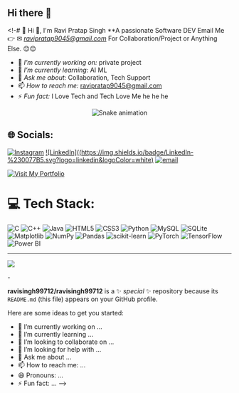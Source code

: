 ## Hi there 👋

<!-# 💫 Hi 👋, I'm Ravi Pratap Singh
**A passionate Software DEV
Email Me 👉 ✉ *ravipratap9045@gmail.com* For Collaboration/Project or Anything Else. 😊😊

- 🔭 *I’m currently working on:* private project 
- 🌱 *I’m currently learning:* AI ML
- 💬 *Ask me about:* Collaboration, Tech Support
- 📫 *How to reach me:* ravipratap9045@gmail.com
- ⚡ *Fun fact:* I Love Tech and Tech Love Me he he he 

<!-- Snake Game Repo View -->

<div align="center">
  <img src="https://profile-readme-generator.com/assets/snake.svg" alt="Snake animation" />
</div>

## 🌐 Socials:
[![Instagram](https://img.shields.io/badge/Instagram-%23E4405F.svg?logo=Instagram&logoColor=white)](https://instagram.com/ravi_pratap_singh26) 
[![LinkedIn]((https://img.shields.io/badge/LinkedIn-%230077B5.svg?logo=linkedin&logoColor=white)](https://www.linkedin.com/in/ravi-pratap-singh)
[![email](https://img.shields.io/badge/Email-D14836?logo=gmail&logoColor=white)](mailto:ravipratp9045@gmail.com) 

[![Visit My Portfolio](https://img.shields.io/badge/My%20Portfolio-Click%20Here-informational?style=for-the-badge&logo=google-chrome&logoColor=white&color=0E76A8)](https://viirat.github.io/Viratfolio/)


# 💻 Tech Stack:
![C](https://img.shields.io/badge/c-%2300599C.svg?style=for-the-badge&logo=c&logoColor=white) 
![C++](https://img.shields.io/badge/c++-%2300599C.svg?style=for-the-badge&logo=c%2B%2B&logoColor=white) 
![Java](https://img.shields.io/badge/java-%23ED8B00.svg?style=for-the-badge&logo=openjdk&logoColor=white) 
![HTML5](https://img.shields.io/badge/html5-%23E34F26.svg?style=for-the-badge&logo=html5&logoColor=white) 
![CSS3](https://img.shields.io/badge/css3-%231572B6.svg?style=for-the-badge&logo=css3&logoColor=white) 
![Python](https://img.shields.io/badge/python-3670A0?style=for-the-badge&logo=python&logoColor=ffdd54) 
![MySQL](https://img.shields.io/badge/mysql-4479A1.svg?style=for-the-badge&logo=mysql&logoColor=white) 
![SQLite](https://img.shields.io/badge/sqlite-%2307405e.svg?style=for-the-badge&logo=sqlite&logoColor=white) 
![Matplotlib](https://img.shields.io/badge/Matplotlib-%23ffffff.svg?style=for-the-badge&logo=Matplotlib&logoColor=black) 
![NumPy](https://img.shields.io/badge/numpy-%23013243.svg?style=for-the-badge&logo=numpy&logoColor=white) 
![Pandas](https://img.shields.io/badge/pandas-%23150458.svg?style=for-the-badge&logo=pandas&logoColor=white) 
![scikit-learn](https://img.shields.io/badge/scikit--learn-%23F7931E.svg?style=for-the-badge&logo=scikit-learn&logoColor=white) 
![PyTorch](https://img.shields.io/badge/PyTorch-%23EE4C2C.svg?style=for-the-badge&logo=PyTorch&logoColor=white) 
![TensorFlow](https://img.shields.io/badge/TensorFlow-%23FF6F00.svg?style=for-the-badge&logo=TensorFlow&logoColor=white)  
![Power BI](https://img.shields.io/badge/Power%20BI-F2C811?style=for-the-badge&logo=powerbi&logoColor=black)


---
[![](https://visitcount.itsvg.in/api?id=heyyveer&icon=0&color=0)](https://visitcount.itsvg.in)

<!-- Proudly created with GPRM ( https://gprm.itsvg.in ) -->-
**ravisingh99712/ravisingh99712** is a ✨ _special_ ✨ repository because its `README.md` (this file) appears on your GitHub profile.

Here are some ideas to get you started:

- 🔭 I’m currently working on ...
- 🌱 I’m currently learning ...
- 👯 I’m looking to collaborate on ...
- 🤔 I’m looking for help with ...
- 💬 Ask me about ...
- 📫 How to reach me: ...
- 😄 Pronouns: ...
- ⚡ Fun fact: ...
-->
